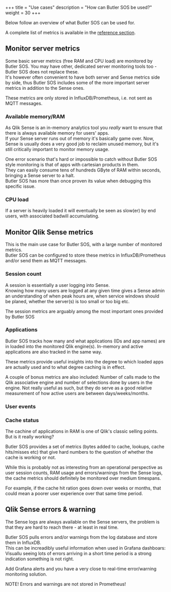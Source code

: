 +++ 
title = "Use cases" 
description = "How can Butler SOS be used?"
weight = 30
+++

Below follow an overview of what Butler SOS can be used for.

A complete list of metrics is available in the [reference section](/docs/reference/available_metrics/).

## Monitor server metrics

Some basic server metrics (free RAM and CPU load) are monitored by Butler SOS. You may have other, dedicated server monitoring tools too - Butler SOS does not replace these.  
It's however often convenient to have both server and Sense metrics side by side, thus Butler SOS includes some of the more important server metrics in addition to the Sense ones.

These metrics are only stored in InfluxDB/Prometheus, i.e. not sent as MQTT messages.

### Available memory/RAM

As Qlik Sense is an in-memory analytics tool you *really* want to ensure that there is always available memory for users' apps.  
If your Sense server runs out of memory it's basically game over.
Now, Sense is usually does a very good job to reclaim unused memory, but it's still critically important to monitor memory usage.  

One error scenario that's hard or impossible to catch without Butler SOS style monitoring is that of apps with cartesian products in them.  
They can easily consume tens of hundreds GByte of RAM within seconds, bringing a Sense server to a halt.  
Butler SOS has more than once proven its value when debugging this specific issue.

### CPU load

If a server is heavily loaded it will eventually be seen as slow(er) by end users, with associated badwill accumulating.  

## Monitor Qlik Sense metrics

This is the main use case for Butler SOS, with a large number of monitored metrics.  
Butler SOS can be configured to store these metrics in InfluxDB/Prometheus and/or send them as MQTT messages.

### Session count

A session is essentially a user logging into Sense.  
Knowing how many users are logged at any given time gives a Sense admin an understanding of when peak hours are, when service windows should be planed, whether the server(s) is too small or too big etc.

The session metrics are arguably among the most important ones provided by Butler SOS

### Applications

Butler SOS tracks how many and what applications (IDs and app names) are in loaded into the monitored Qlik engine(s).
In-memory and active applications are also tracked in the same way.

These metrics provide useful insights into the degree to which loaded apps are actually used and to what degree caching is in effect.

A couple of bonus metrics are also included: Number of calls made to the Qlik associative engine and number of selections done by users in the engine. Not really useful as such, but they do serve as a good relative measurement of how active users are between days/weeks/months. 

### User events

### Cache status

The cachine of applications in RAM is one of Qlik's classic selling points. But is it really working?

Butler SOS provides a set of metrics (bytes added to cache, lookups, cache hits/misses etc) that give hard numbers to the question of whether the cache is working or not.

While this is probably not as interesting from an operational perspective as user session counts, RAM usage and errors/warnings from the Sense logs, the cache metrics should definitely be monitored over medium timespans.

For example, if the cache hit ration goes down over weeks or months, that could mean a poorer user experience over that same time period.

## Qlik Sense errors & warning

The Sense logs are always available on the Sense servers, the problem is that they are hard to reach there - at least in real time.

Butler SOS pulls errors and/or warnings from the log database and store them in InfluxDB.  
This can be increadibly useful information when used in Grafana dashboars: Visuallu seeing lots of errors arriving in a short time period is a strong indication something is not right.  

Add Grafana alerts and you have a very close to real-time error/warning monitoring solution.

NOTE! Errors and warnings are not stored in Prometheus!
